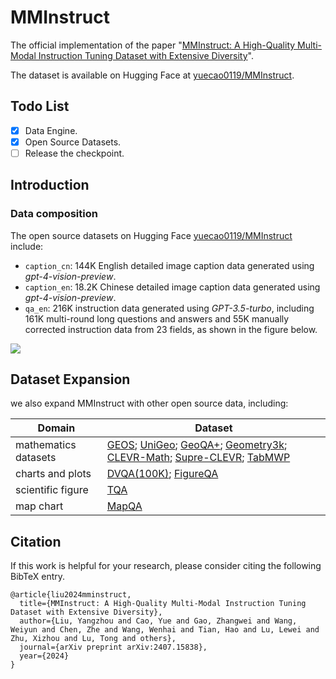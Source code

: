 # MMInstruct

The official implementation of the paper "[MMInstruct: A High-Quality Multi-Modal Instruction Tuning Dataset with Extensive Diversity](http://arxiv.org/abs/2407.15838)".

The dataset is available on Hugging Face at [yuecao0119/MMInstruct](https://huggingface.co/datasets/yuecao0119/MMInstruct).

## Todo List

- [x] Data Engine.
- [x] Open Source Datasets.
- [ ] Release the checkpoint.

## Introduction

### Data composition 

The open source datasets on Hugging Face [yuecao0119/MMInstruct](https://huggingface.co/datasets/yuecao0119/MMInstruct) include:

* `caption_cn`: 144K English detailed image caption data generated using *gpt-4-vision-preview*.
* `caption_en`: 18.2K Chinese detailed image caption data generated using *gpt-4-vision-preview*.
* `qa_en`: 216K instruction data generated using *GPT-3.5-turbo*, including 161K multi-round long questions and answers and 55K manually corrected instruction data from 23 fields, as shown in the figure below.

<image src='figs/example_in_domain.png'></image>

## Dataset Expansion

we also expand MMInstruct with other open source data, including:

| Domain                 | Dataset                                                      |
| -------------------- | ------------------------------------------------------------ |
| mathematics datasets | [GEOS](https://aclanthology.org/D15-1171.pdf); [UniGeo](https://arxiv.org/abs/2212.02746); [GeoQA+](https://aclanthology.org/2022.coling-1.130/); [Geometry3k](https://arxiv.org/abs/2105.04165); [CLEVR-Math](https://arxiv.org/abs/2208.05358); [Supre-CLEVR](https://openaccess.thecvf.com/content/CVPR2023/html/Li_Super-CLEVR_A_Virtual_Benchmark_To_Diagnose_Domain_Robustness_in_Visual_CVPR_2023_paper.html); [TabMWP](https://arxiv.org/abs/2209.14610) |
| charts and plots     | [DVQA(100K)](https://openaccess.thecvf.com/content_cvpr_2018/html/Kafle_DVQA_Understanding_Data_CVPR_2018_paper.html); [FigureQA](https://arxiv.org/abs/1710.07300) |
| scientific figure    | [TQA](https://openaccess.thecvf.com/content_cvpr_2017/html/Kembhavi_Are_You_Smarter_CVPR_2017_paper.html) |
| map chart            | [MapQA](https://arxiv.org/abs/2211.08545)                    |




## Citation

If this work is helpful for your research, please consider citing the following BibTeX entry.

```
@article{liu2024mminstruct,
  title={MMInstruct: A High-Quality Multi-Modal Instruction Tuning Dataset with Extensive Diversity},
  author={Liu, Yangzhou and Cao, Yue and Gao, Zhangwei and Wang, Weiyun and Chen, Zhe and Wang, Wenhai and Tian, Hao and Lu, Lewei and Zhu, Xizhou and Lu, Tong and others},
  journal={arXiv preprint arXiv:2407.15838},
  year={2024}
}
```
